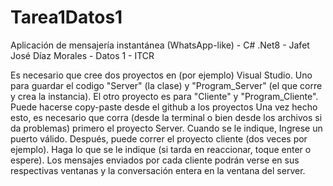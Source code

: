 # Tarea1Datos1
Aplicación de mensajería instantánea (WhatsApp-like) - C# .Net8 - Jafet José Díaz Morales - Datos 1 - ITCR


Es necesario que cree dos proyectos en (por ejemplo) Visual Studio. Uno para guardar el codigo "Server" (la clase) y "Program_Server" (el que corre y crea la instancia). 
El otro proyecto es para "Cliente" y "Program_Cliente". 
Puede hacerse copy-paste desde el github a los proyectos
Una vez hecho esto, es necesario que corra (desde la terminal o bien desde los archivos si da problemas) primero el proyecto Server. Cuando se le indique, Ingrese un puerto válido.
Después, puede correr el proyecto cliente (dos veces por ejemplo). Haga lo que se le indique (si tarda en reaccionar, toque enter o espere). 
Los mensajes enviados por cada cliente podrán verse en sus respectivas ventanas y la conversación entera en la ventana del server.
